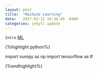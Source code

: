 ```yaml
---
layout: post
title:  "Machine Learning"
date:   2017-03-12 14:36:45 -0400
categories: jekyll update
---
```


`Intro` [ML](http://www.cs.cmu.edu/~mgormley/courses/10601-s17/)

{%highlight python%}

import numpy as np
import tensorflow as tf

{%endhighlight%}

